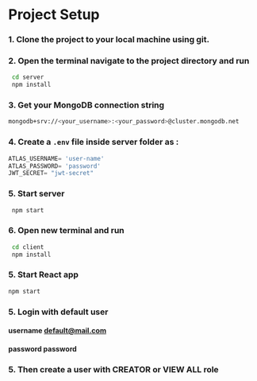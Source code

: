 # Project Setup

### 1. Clone the project to your local machine using git.

### 2. Open the terminal navigate to the project directory and run 
   ```bash
    cd server
    npm install
```

### 3. Get your MongoDB connection string 
```bash
mongodb+srv://<your_username>:<your_password>@cluster.mongodb.net
```
### 4. Create a ```.env``` file inside server folder as :
```javascript
ATLAS_USERNAME= 'user-name'
ATLAS_PASSWORD= 'password'
JWT_SECRET= "jwt-secret"
```

### 5. Start server 
   ```bash
    npm start
```

### 6. Open new terminal and run 
   ```bash
    cd client
    npm install
```
### 5. Start React app 
```bash
npm start
```
### 5. Login with default user 
#### username default@mail.com
#### password password

### 5. Then create a user with CREATOR or VIEW ALL role







